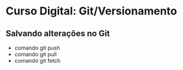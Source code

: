 # Curso Digital: Git/Versionamento

## Salvando alterações no Git 

* comando git push
* comando git pull
* comando git fetch
